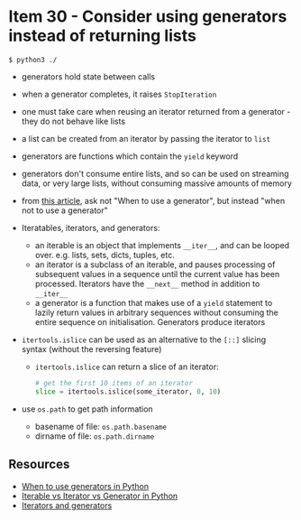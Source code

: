 # Item 30 - Consider using generators instead of returning lists

```shell
$ python3 ./
```

- generators hold state between calls
- when a generator completes, it raises `StopIteration`
- one must take care when reusing an iterator returned from a generator - they
  do not behave like lists
- a list can be created from an iterator by passing the iterator to `list`
- generators are functions which contain the `yield` keyword
- generators don't consume entire lists, and so can be used on streaming data,
  or very large lists, without consuming massive amounts of memory
- from [this article][when-to-use-generators], ask not "When to use a
  generator", but instead "when not to use a generator"
- Iteratables, iterators, and generators:
  - an iterable is an object that implements `__iter__`, and can be looped over.
    e.g. lists, sets, dicts, tuples, etc.
  - an iterator is a subclass of an iterable, and pauses processing of subsequent
  values in a sequence until the current value has been processed. Iterators
  have the `__next__` method in addition to `__iter__`
  - a generator is a function that makes use of a `yield` statement to lazily
    return values in arbitrary sequences without consuming the entire sequence
    on initialisation. Generators produce iterators
- `itertools.islice` can be used as an alternative to the `[::]` slicing
  syntax (without the reversing feature)
  - `itertools.islice` can return a slice of an iterator:

    ```python
    # get the first 10 items of an iterator
    slice = itertools.islice(some_iterator, 0, 10)
    ```

- use `os.path` to get path information
  - basename of file: `os.path.basename`
  - dirname of file: `os.path.dirname`

## Resources

- [When to use generators in Python][when-to-use-generators]
- [Iterable vs Iterator vs Generator in Python][iteratable-iterator-generator]
- [Iterators and generators][iterators-and-generators]


[when-to-use-generators]:
  http://thepythoncorner.com/dev/generators-in-python-should-i-use-them/
  "When to use generators in Python"
[iteratable-iterator-generator]:
  https://python.plainenglish.io/iterable-vs-iterator-vs-generator-in-python-6798cdae511c+
  "Iterable vs Iterator vs Generator in Python"
[iterators-and-generators]:
  https://www.analyticsvidhya.com/blog/2020/05/python-iterators-and-generators/
  "Iterators and generators"
